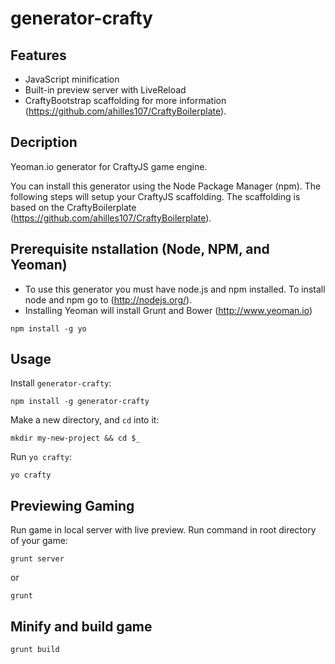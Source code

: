 generator-crafty
================

## Features

* JavaScript minification
* Built-in preview server with LiveReload
* CraftyBootstrap scaffolding for more information (https://github.com/ahilles107/CraftyBoilerplate).

## Decription

Yeoman.io generator for CraftyJS game engine.

You can install this generator using the Node Package Manager (npm).  The following steps will setup your CraftyJS scaffolding.  The scaffolding is based on the CraftyBoilerplate (https://github.com/ahilles107/CraftyBoilerplate).

## Prerequisite nstallation (Node, NPM, and Yeoman)

* To use this generator you must have node.js and npm installed.  To install node and npm go to (http://nodejs.org/).
* Installing Yeoman will install Grunt and Bower (http://www.yeoman.io)
```
npm install -g yo
```

## Usage

Install `generator-crafty`:
```
npm install -g generator-crafty
```

Make a new directory, and `cd` into it:
```
mkdir my-new-project && cd $_
```

Run `yo crafty`:
```
yo crafty
```

## Previewing Gaming

Run game in local server with live preview.  Run command in root directory of your game:
```
grunt server
```
or
```
grunt
```


## Minify and build game

```
grunt build
```

